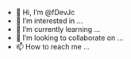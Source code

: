 - 👋 Hi, I’m @fDevJc
- 👀 I’m interested in ...
- 🌱 I’m currently learning ...
- 💞️ I’m looking to collaborate on ...
- 📫 How to reach me ...

<!---
fDevJc/fDevJc is a ✨ special ✨ repository because its `README.md` (this file) appears on your GitHub profile.
You can click the Preview link to take a look at your changes.
--->
